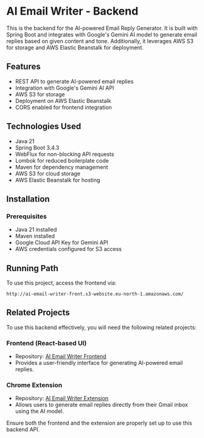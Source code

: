 # AI Email Writer - Backend

This is the backend for the AI-powered Email Reply Generator. It is built with Spring Boot and integrates with Google's Gemini AI model to generate email replies based on given content and tone. Additionally, it leverages AWS S3 for storage and AWS Elastic Beanstalk for deployment.

## Features
- REST API to generate AI-powered email replies
- Integration with Google's Gemini AI API
- AWS S3 for storage
- Deployment on AWS Elastic Beanstalk
- CORS enabled for frontend integration

## Technologies Used
- Java 21
- Spring Boot 3.4.3
- WebFlux for non-blocking API requests
- Lombok for reduced boilerplate code
- Maven for dependency management
- AWS S3 for cloud storage
- AWS Elastic Beanstalk for hosting

## Installation

### Prerequisites
- Java 21 installed
- Maven installed
- Google Cloud API Key for Gemini API
- AWS credentials configured for S3 access

## Running Path
To use this project, access the frontend via:
   ```
   http://ai-email-writer-front.s3-website.eu-north-1.amazonaws.com/
   ```

## Related Projects
To use this backend effectively, you will need the following related projects:

### Frontend (React-based UI)
- Repository: [AI Email Writer Frontend](https://github.com/JohnUfo/ai-email-writer-front.git)
- Provides a user-friendly interface for generating AI-powered email replies.

### Chrome Extension
- Repository: [AI Email Writer Extension](https://github.com/JohnUfo/ai-email-writer-extension.git)
- Allows users to generate email replies directly from their Gmail inbox using the AI model.

Ensure both the frontend and the extension are properly set up to use this backend API.

